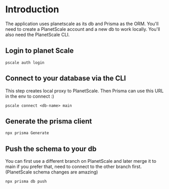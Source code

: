 # Introduction

The application uses planetscale as its db and Prisma as the ORM. You'll need to create a PlanetScale account and a new db to work locally. You'll also need the PlanetScale CLI.

## Login to planet Scale

    pscale auth login

## Connect to your database via the CLI

This step creates local proxy to PlanetScale. Then Prisma can use this URL in the env to connect :)

    pscale connect <db-name> main

## Generate the prisma client

    npx prisma Generate

## Push the schema to your db

You can first use a different branch on PlanetScale and later merge it to main if you prefer that, need to connect to the other branch first. (PlanetScale schema changes are amazing)

    npx prisma db push